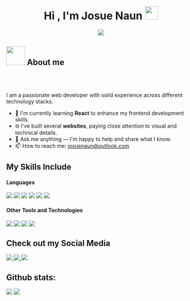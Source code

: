 <h1 align="center">  <b>Hi , I'm Josue Naun </b><img src="https://media.giphy.com/media/hvRJCLFzcasrR4ia7z/giphy.gif" width="35"> </h1>

<p align="center">
  <a href="https://github.com/DenverCoder1/readme-typing-svg">
    <img src="https://readme-typing-svg.herokuapp.com?font=Time+New+Roman&color=FF0000&size=25&center=true&vCenter=true&width=600&height=100&lines=Systems+Engineering+student;Front-end+Developer;@josuenaun">
  </a>
</p>

## <picture><img src = "https://github.com/7oSkaaa/7oSkaaa/blob/main/Images/about_me.gif?raw=true" width = 50px></picture> About me

<br><br>

I am a passionate web developer with solid experience across different technology stacks.
- 🌱 I'm currently learning **React** to enhance my frontend development skills.  
- 🌐 I've built several **websites**, paying close attention to visual and technical details.  
- 💬 Ask me anything — I'm happy to help and share what I know.
- 📫 How to reach me: josuenaun@outlook.com


## My Skills Include

<h4> Languages </h4>
<span> 
  <img src="https://img.shields.io/badge/HTML5-E34F26?style=for-the-badge&logo=html5&logoColor=white">
  <img src="https://img.shields.io/badge/CSS3-1572B6?style=for-the-badge&logo=css3&logoColor=white">
  <img src="https://img.shields.io/badge/JavaScript-F7DF1E?style=for-the-badge&logo=javascript&logoColor=black">
  <img src="https://img.shields.io/badge/Java-ED8B00?style=for-the-badge&logo=java&logoColor=white">
  <img src="https://img.shields.io/badge/C-00599C?style=for-the-badge&logo=c&logoColor=white">
  <img src="https://img.shields.io/badge/python-3670A0?style=for-the-badge&logo=python&logoColor=ffdd54">
 


</span>


<h4> Other Tools and Technologies </h4>
<span>
  <img src="https://img.shields.io/badge/git-%23F05033.svg?style=for-the-badge&logo=git&logoColor=white">
  <img src="https://img.shields.io/badge/Notion-%23000000.svg?style=for-the-badge&logo=notion&logoColor=white">
  <img src="https://img.shields.io/badge/mysql-4479A1.svg?style=for-the-badge&logo=mysql&logoColor=white">
  <img src="https://img.shields.io/badge/postgres-%23316192.svg?style=for-the-badge&logo=postgresql&logoColor=white">




</span>

## Check out my Social Media

<a href= "https://www.instagram.com/josuenaun06/s">
    <img src="https://img.shields.io/badge/Instagram-%23E4405F.svg?style=for-the-badge&logo=Instagram&logoColor=white">
</a>

<a href="https://x.com/josuenaun06">
    <img src="https://img.shields.io/badge/X-%23000000.svg?style=for-the-badge&logo=X&logoColor=white">
</a>

<a href="https://open.spotify.com/user/315dxbajpzt5aqsvuzfulqnrxgye?si=cef7e153b2594e5f">
    <img src="https://img.shields.io/badge/Spotify-1ED760?style=for-the-badge&logo=spotify&logoColor=white">
</a>

<h2>Github stats:</h2> 

[![](https://github-readme-stats.vercel.app/api?username=josuenaun&show_icons=true&theme=tokyonight&hide_border=true&locale=en)](https://github.com/josuenaun)
[![](https://github-readme-streak-stats.herokuapp.com/?user=josuenaun&theme=material-palenight)](https://github.com/josuenaun)
</div>


